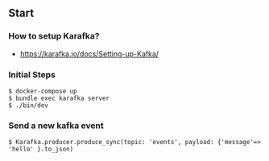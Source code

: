 ## Start

### How to setup Karafka?

- https://karafka.io/docs/Setting-up-Kafka/


### Initial Steps

```
$ docker-compose up
$ bundle exec karafka server
$ ./bin/dev
```

### Send a new kafka event

```
$ Karafka.producer.produce_sync(topic: 'events', payload: {'message'=> 'hello' }.to_json)
```
